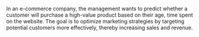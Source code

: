 In an e-commerce company, the management wants to predict
whether a customer will purchase a high-value product based
on their age, time spent on the website. The goal is to optimize
marketing strategies by targeting potential customers more 
effectively, thereby increasing sales and revenue.
